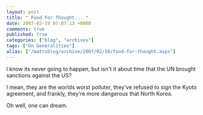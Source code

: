 ```yaml
---
layout: post
title: " Food For Thought... "
date: 2007-02-19 07:07:13 +0000
comments: true
published: true
categories: ["blog", "archives"]
tags: ["On Generalities"]
alias: ["/mattsblog/archive/2007/02/18/food-for-thought.aspx"]
---
```

<!-- more -->

<p></p> <p>I know its never going to happen, but isn't it about time that the UN brought sanctions against the US?</p> <p>I mean, they are the worlds worst polluter, they've refused to sign the Kyoto agreement, and frankly, they're more dangerous that North Korea.</p> <p>Oh well, one can dream.</p>
